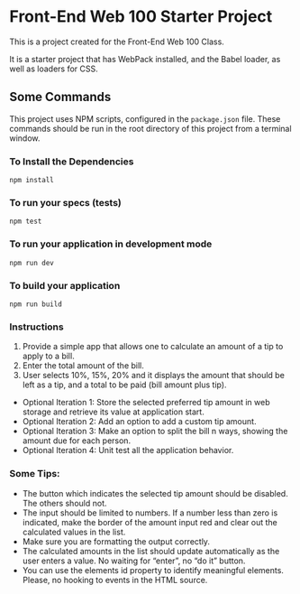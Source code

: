 # Front-End Web 100 Starter Project

This is a project created for the Front-End Web 100 Class.

It is a starter project that has WebPack installed, and the Babel loader, as well as loaders for CSS.

## Some Commands

This project uses NPM scripts, configured in the `package.json` file.
These commands should be run in the root directory of this project from a terminal window.

### To Install the Dependencies

`npm install`

### To run your specs (tests)

`npm test`

### To run your application in development mode

`npm run dev`

### To build your application

`npm run build`

### Instructions

1. Provide a simple app that allows one to calculate an amount of a tip to apply to a bill.
2. Enter the total amount of the bill.
3. User selects 10%, 15%, 20% and it displays the amount that should be left as a tip, and a total to be paid (bill amount plus tip).
* Optional Iteration 1:
Store the selected preferred tip amount in web storage and retrieve its value at application start.
* Optional Iteration 2:
Add an option to add a custom tip amount.
* Optional Iteration 3:
Make an option to split the bill n ways, showing the amount due for each person.
* Optional Iteration 4:
Unit test all the application behavior.

### Some Tips:
* The button which indicates the selected tip amount should be disabled. The others should not.
*	The input should be limited to numbers. If a number less than zero is indicated, make the border of the amount input red and clear out the calculated values in the list.
*	Make sure you are formatting the output correctly.
*	The calculated amounts in the list should update automatically as the user enters a value. No waiting for “enter”, no “do it” button.
*	You can use the elements id property to identify meaningful elements. Please, no hooking to events in the HTML source.
